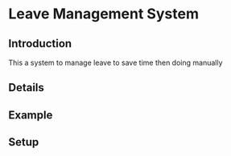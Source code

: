 # Leave Management System

## Introduction

This a system to manage leave to save time then doing manually

## Details

## Example

## Setup